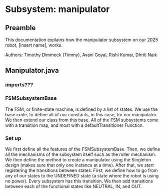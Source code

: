 # Subsystem: manipulator

## Preamble
This documentation explains how the manipulator subsystem on our 2025 robot, [insert name], works.

Authors: Timothy Dimmock (Timmy), Avani Goyal, Rishi Kumar, Dhriti Naik

## Manipulator.java
### imports???
### FSMSubsystemBase<ManipulatorStates>
The FSM, or finite-state machine, is defined by a list of states. We use the base code, to define all of our constants, in this case, for our manipulator. We then extend our class from this base. All of the FSM subsystems come with a transition map, and most with a defaultTransitioner Function.
### Set up
We first define all the features of the FSMSubsystemBase. Then, we define all the mechanisms of the subsystem itself such as the roller mechanism. We then define the method to create a manipulator using the Singleton design (makes sure that only one instance at a time). 
After that, we start registering the transitions between states. First, we define how to go from any of our states to the UNDEFINED state (a state where the robot is using no power). Every subsystem has this transition. We then add transitions between each of the functional states like NEUTRAL, IN, and OUT. 
